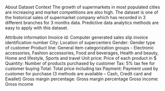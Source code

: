 About Dataset
Context
The growth of supermarkets in most populated cities are increasing and market competitions are also high. The dataset is one of the historical sales of supermarket company which has recorded in 3 different branches for 3 months data. Predictive data analytics methods are easy to apply with this dataset.

Attribute information
Invoice id: Computer generated sales slip invoice identification number
City: Location of supercenters
Gender: Gender type of customer
Product line: General item categorization groups - Electronic accessories, Fashion accessories, Food and beverages, Health and beauty, Home and lifestyle, Sports and travel
Unit price: Price of each product in $
Quantity: Number of products purchased by customer
Tax: 5% tax fee for customer buying
Total: Total price including tax
Payment: Payment used by customer for purchase (3 methods are available – Cash, Credit card and Ewallet)
Gross margin percentage: Gross margin percentage
Gross income: Gross income
